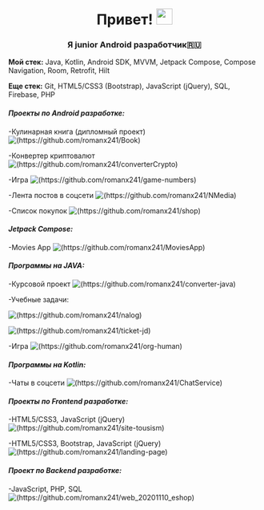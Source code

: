 <h1 align="center">Привет! <a href="" target="_blank"></a> 
<img src="https://github.com/blackcater/blackcater/raw/main/images/Hi.gif" height="32"/></h1>
<h3 align="center">Я junior Android разработчик🇷🇺</h3>
<p align="left"> <b>Мой стек:</b> Java, Kotlin, Android SDK, MVVM, Jetpack Compose, Compose Navigation, Room, Retrofit, Hilt</p>
<p align="left"> <b>Еще стек:</b> Git, HTML5/CSS3 (Bootstrap), JavaScript (jQuery), SQL, Firebase, PHP</p>
 <h4 align="left"> <i>Проекты по Android разработке:</i>
<h4 align="left"></h4>
  <p align="left">-Кулинарная книга (дипломный проект)<a href=""target=""></a>
  <img src="https://github.com/romanx241/Book" alt="(https://github.com/romanx241/Book)"> 
    <p align="left">-Конвертер криптовалют<a href=""target=""></a>
  <img src="https://github.com/romanx241/converterCrypto" alt="(https://github.com/romanx241/converterCrypto)">
       <p align="left">-Игра<a href=""target=""></a>
  <img src="https://github.com/romanx241/game-numbers" alt="(https://github.com/romanx241/game-numbers)">
<p align="left">-Лента постов в соцсети<a href=""target=""></a>
  <img src="https://github.com/romanx241/NMedia" alt="(https://github.com/romanx241/NMedia)">  
 <p align="left">-Список покупок<a href=""target=""></a>
  <img src="https://github.com/romanx241/shop" alt="(https://github.com/romanx241/shop)"> 
  <h4 align="left"> <i>Jetpack Compose:</i>
<h4 align="left"></h4>
  <p align="left">-Movies App<a href=""target=""></a>
  <img src="https://github.com/romanx241/MoviesApp" alt="(https://github.com/romanx241/MoviesApp)"> 
<h4 align="left"> <i>Программы на JAVA:</i>
<h4 align="left"></h4>
  <p align="left">-Курсовой проект<a href=""target=""></a>
  <img src="https://github.com/romanx241/converter-java" alt="(https://github.com/romanx241/converter-java)">
    <p align="left">-Учебные задачи:<a href=""target=""></a>
  <p><img src="https://github.com/romanx241/nalog" alt="(https://github.com/romanx241/nalog)"></p>
      <img src="https://github.com/romanx241/ticket-jd" alt="(https://github.com/romanx241/ticket-jd)">
    <p align="left">-Игра<a href=""target=""></a>
  <img src="https://github.com/romanx241/org-human" alt="(https://github.com/romanx241/org-human)">
    <h4 align="left"> <i>Программы на Kotlin:</i>
<h4 align="left"></h4>
      <p align="left">-Чаты в соцсети<a href=""target=""></a>
  <img src="https://github.com/romanx241/ChatService" alt="(https://github.com/romanx241/ChatService)">  
<h4 align="left"> <i>Проекты по Frontend разработке:</i>
 <h4 align="left"></h4>
<p align="left">-HTML5/CSS3, JavaScript (jQuery)<a href=""target=""></a>
  <img src="https://github.com/romanx241/site-tousism" alt="(https://github.com/romanx241/site-tousism)">
<p align="left">-HTML5/CSS3, Bootstrap, JavaScript (jQuery) <a href="" target="_blank"></a> 
  <img src="https://github.com/romanx241/landing-page" alt="(https://github.com/romanx241/landing-page)">
  <h4 align="left"><i>Проект по Backend разработке:</i>
    <h4 align="left"></h4>
<p align="left">-JavaScript, PHP, SQL <a href="" target="_blank"></a> 
  <img src="https://github.com/romanx241/web_20201110_eshop" alt="(https://github.com/romanx241/web_20201110_eshop)">
